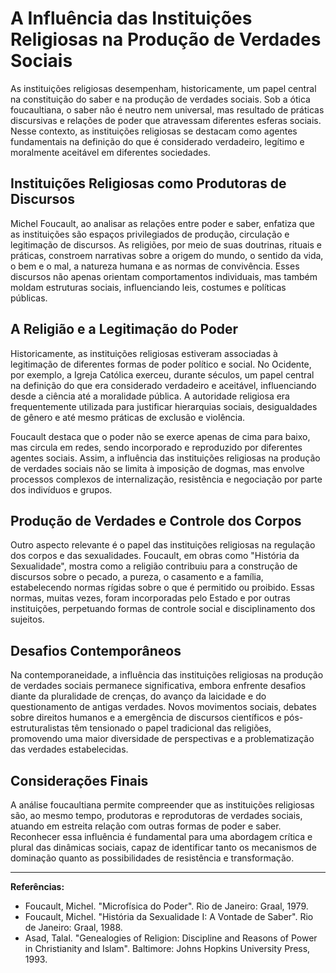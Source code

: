 
# A Influência das Instituições Religiosas na Produção de Verdades Sociais

As instituições religiosas desempenham, historicamente, um papel central na constituição do saber e na produção de verdades sociais. Sob a ótica foucaultiana, o saber não é neutro nem universal, mas resultado de práticas discursivas e relações de poder que atravessam diferentes esferas sociais. Nesse contexto, as instituições religiosas se destacam como agentes fundamentais na definição do que é considerado verdadeiro, legítimo e moralmente aceitável em diferentes sociedades.

## Instituições Religiosas como Produtoras de Discursos

Michel Foucault, ao analisar as relações entre poder e saber, enfatiza que as instituições são espaços privilegiados de produção, circulação e legitimação de discursos. As religiões, por meio de suas doutrinas, rituais e práticas, constroem narrativas sobre a origem do mundo, o sentido da vida, o bem e o mal, a natureza humana e as normas de convivência. Esses discursos não apenas orientam comportamentos individuais, mas também moldam estruturas sociais, influenciando leis, costumes e políticas públicas.

## A Religião e a Legitimação do Poder

Historicamente, as instituições religiosas estiveram associadas à legitimação de diferentes formas de poder político e social. No Ocidente, por exemplo, a Igreja Católica exerceu, durante séculos, um papel central na definição do que era considerado verdadeiro e aceitável, influenciando desde a ciência até a moralidade pública. A autoridade religiosa era frequentemente utilizada para justificar hierarquias sociais, desigualdades de gênero e até mesmo práticas de exclusão e violência.

Foucault destaca que o poder não se exerce apenas de cima para baixo, mas circula em redes, sendo incorporado e reproduzido por diferentes agentes sociais. Assim, a influência das instituições religiosas na produção de verdades sociais não se limita à imposição de dogmas, mas envolve processos complexos de internalização, resistência e negociação por parte dos indivíduos e grupos.

## Produção de Verdades e Controle dos Corpos

Outro aspecto relevante é o papel das instituições religiosas na regulação dos corpos e das sexualidades. Foucault, em obras como "História da Sexualidade", mostra como a religião contribuiu para a construção de discursos sobre o pecado, a pureza, o casamento e a família, estabelecendo normas rígidas sobre o que é permitido ou proibido. Essas normas, muitas vezes, foram incorporadas pelo Estado e por outras instituições, perpetuando formas de controle social e disciplinamento dos sujeitos.

## Desafios Contemporâneos

Na contemporaneidade, a influência das instituições religiosas na produção de verdades sociais permanece significativa, embora enfrente desafios diante da pluralidade de crenças, do avanço da laicidade e do questionamento de antigas verdades. Novos movimentos sociais, debates sobre direitos humanos e a emergência de discursos científicos e pós-estruturalistas têm tensionado o papel tradicional das religiões, promovendo uma maior diversidade de perspectivas e a problematização das verdades estabelecidas.

## Considerações Finais

A análise foucaultiana permite compreender que as instituições religiosas são, ao mesmo tempo, produtoras e reprodutoras de verdades sociais, atuando em estreita relação com outras formas de poder e saber. Reconhecer essa influência é fundamental para uma abordagem crítica e plural das dinâmicas sociais, capaz de identificar tanto os mecanismos de dominação quanto as possibilidades de resistência e transformação.

---
**Referências:**
- Foucault, Michel. "Microfísica do Poder". Rio de Janeiro: Graal, 1979.
- Foucault, Michel. "História da Sexualidade I: A Vontade de Saber". Rio de Janeiro: Graal, 1988.
- Asad, Talal. "Genealogies of Religion: Discipline and Reasons of Power in Christianity and Islam". Baltimore: Johns Hopkins University Press, 1993.
```
